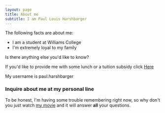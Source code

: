 ```yaml
---
layout: page
title: About me
subtitle: I am Paul Louis Harshbarger
---
```


The following facts are about me:

- I am a student at Williams College
- I'm extremely loyal to my family

Is there anything else you'd like to know?

If you'd like to provide me with some lunch or a tuition subsidy click [Here](https://venmo.com/account/sign-in/)

My username is paul.harshbarger

### Inquire about me at my personal line

To be honest, I'm having some trouble remembering right now, so why don't you just watch [my movie](http://en.wikipedia.org/wiki/The_Princess_Bride_%28film%29) and it will answer **all** your questions.
